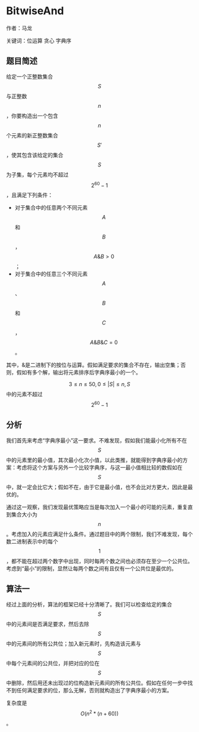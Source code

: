 # BitwiseAnd

作者：马龙

关键词：位运算 贪心 字典序

## 题目简述

给定一个正整数集合$$S$$与正整数$$n$$，你要构造出一个包含$$n$$个元素的新正整数集合$$S'$$，使其包含该给定的集合$$S$$为子集，每个元素均不超过$$2^{60}-1$$，且满足下列条件：

- 对于集合中的任意两个不同元素$$A$$和$$B$$，$$A\&B > 0$$；
- 对于集合中的任意三个不同元素$$A$$、$$B$$和$$C$$，$$A\&B\&C = 0$$。

其中，$\&$是二进制下的按位与运算。假如满足要求的集合不存在，输出空集；否则，假如有多个解，输出将元素排序后字典序最小的一个。

$$3 \leq n \leq 50, 0 \leq |S| \leq n,S$$中的元素不超过$$2^{60}-1$$

## 分析

我们首先来考虑“字典序最小”这一要求。不难发现，假如我们能最小化所有不在$$S$$中的元素里的最小值，其次最小化次小值，以此类推，就能得到字典序最小的方案：考虑将这个方案与另外一个比较字典序，与这一最小值相比较的数假如在$$S$$中，就一定会比它大；假如不在，由于它是最小值，也不会比对方更大，因此是最优的。

通过这一观察，我们发现最优策略应当是每次加入一个最小的可能的元素，重复直到集合大小为$$n$$。考虑加入的元素应满足什么条件。通过题目中的两个限制，我们不难发现，每个数二进制表示中的每个$$1$$，都不能在超过两个数字中出现，同时每两个数之间也必须存在至少一个公共位。考虑到“最小”的限制，显然让每两个数之间有且仅有一个公共位是最优的。

## 算法一

经过上面的分析，算法的框架已经十分清晰了。我们可以检查给定的集合$$S$$中的元素间是否满足要求，然后去除$$S$$中的元素间的所有公共位；加入新元素时，先构造该元素与$$S$$中每个元素间的公共位，并把对应的位在$$S$$中删除，然后用还未出现过的位构造新元素间的所有公共位。假如在任何一步中找不到任何满足要求的位，那么无解，否则就构造出了字典序最小的方案。

复杂度是$$O(n^2*(n + 60))$$。